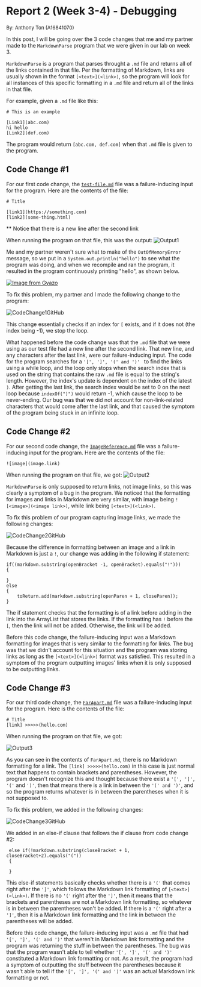 # **Report 2 (Week 3-4) - Debugging**

<font size= "2">By: Anthony Ton (A16841070)</font>

In this post, I will be going over the 3 code changes that me and my partner made to the ```MarkdownParse``` program that we were given in our lab on week 3.

```MarkdownParse``` is a program that parses throught a ```.md``` file and returns all of the links contained in that file. Per the formatting of Markdown, links are usually shown in the format ```[<text>](<link>)```, so the program will look for all instances of this specific formatting in a ```.md``` file and return all of the links in that file.

For example, given a ```.md``` file like this:
```
# This is an example

[Link1](abc.com)
hi hello
[Link2](def.com)
```
The program would return ```[abc.com, def.com]``` when that ```.md``` file is given to the program.

## **Code Change #1**

For our first code change, the [```test-file.md```](https://anhthony.github.io/cse15l-lab-reports/report2/test-file.md) file was a failure-inducing input for the program. Here are the contents of the file:
```
# Title

[link1](https://something.com)
[link2](some-thing.html)

```

\*\* Notice that there is a new line after the second link

When running the program on that file, this was the output:
![Output1](Output1.png)

Me and my partner weren't sure what to make of the ```OutOfMemoryError``` message, so we put in a ```System.out.println("hello")``` to see what the program was doing, and when we recompile and ran the program, it resulted in the program continuously printing "hello", as shown below.

[![Image from Gyazo](https://i.gyazo.com/46275add82bfe5eef688308e0e0de578.gif)](https://gyazo.com/46275add82bfe5eef688308e0e0de578)

To fix this problem, my partner and I made the following change to the program:

![CodeChange1GitHub](CodeChange1GitHub.png)

This change essentially checks if an index for ```[``` exists, and if it does not (the index being -1), we stop the loop.

What happened before the code change was that the ```.md``` file that we were using as our test file had a new line after the second link. That new line, and any characters after the last link, were our failure-inducing input. The code for the program searches for a ```'[', ']', '(' and ')' ``` to find the links using a while loop, and the loop only stops when the search index that is used on the string that contains the raw ```.md``` file is equal to the string's length. However, the index's update is dependent on the index of the latest ```)```. After getting the last link, the search index would be set to 0 on the next loop because ```indexOf(")")``` would return -1, which cause the loop to be never-ending. Our bug was that we did not account for non-link-related characters that would come after the last link, and that caused the symptom of the program being stuck in an infinite loop.

## **Code Change #2**

For our second code change, the [```ImageReference.md```](https://anhthony.github.io/cse15l-lab-reports/report2/ImageReference.md) file was a failure-inducing input for the program. Here are the contents of the file:
```
![image](image.link)
```

When running the program on that file, we got:
![Output2](Output2.png)

```MarkdownParse``` is only supposed to return links, not image links, so this was clearly a symptom of a bug in the program. We noticed that the formatting for images and links in Markdown are very similar, with image being ```![<image>](<image link>)```, while link being ```[<text>](<link>)```.

To fix this problem of our program capturing image links, we made the following changes:

![CodeChange2GitHub](CodeChange2GitHub.png)

Because the difference in formatting between an image and a link in Markdown is just a ```!```, our change was adding in the following if statement:

 ``` 
 if((markdown.substring(openBracket -1, openBracket).equals("!")))
 {

 }
 else
 {
     toReturn.add(markdown.substring(openParen + 1, closeParen));
 }
 ``` 
 
 The if statement checks that the formatting is of a link before adding in the link into the ArrayList that stores the links. If the formatting has ```!``` before the ```[```, then the link will not be added. Otherwise, the link will be added.

Before this code change, the failure-inducing input was a Markdown formatting for images that is very similar to the formatting for links. The bug was that we didn't account for this situation and the program was storing links as long as the ```[<text>](<link>)``` format was satisfied. This resulted in a symptom of the program outputting images' links when it is only supposed to be outputting links.

## **Code Change #3**
For our third code change, the [```FarApart.md```](https://anhthony.github.io/cse15l-lab-reports/report2/FarApart.md) file was a failure-inducing input for the program. Here is the contents of the file:
```
# Title
[link] >>>>>(hello.com)
```

When running the program on that file, we got:

![Output3](Output3.png)

As you can see in the contents of ```FarApart.md```, there is no Markdown formatting for a link. The ```[link] >>>>>(hello.com)``` in this case is just normal text that happens to contain brackets and parentheses. However, the program doesn't recognize this and thought because there exist a ```'[', ']', '('``` and ```')'```, then that means there is a link in between the ```'(' and ')'```, and so the program returns whatever is in between the parentheses when it is not supposed to. 

To fix this problem, we added in the following changes:

![CodeChange3GitHub](CodeChange3GitHub.png)

We added in an else-if clause that follows the if clause from code change #2:
```
 else if(!markdown.substring(closeBracket + 1, closeBracket+2).equals("("))
 {

 }
 ```

 This else-if statements basically checks whether there is a ```'('``` that comes right after the ```']'```, which follows the Markdown link formatting of ```[<text>](<link>)```. If there is no ```'('``` right after the ```']'```, then it means that the brackets and parentheses are not a Markdown link formatting, so whatever is in between the parentheses won't be added. If there is a ```'('``` right after a ```']'```, then it is a Markdown link formatting and the link in between the parentheses will be added.

 Before this code change, the failure-inducing input was a ```.md``` file that had ```'[', ']', '(' and ')'``` that weren't in Markdown link formatting and the program was returning the stuff in between the parentheses. The bug was that the program wasn't able to tell whether ```'[', ']', '(' and ')'``` constituted a Markdown link formatting or not. As a result, the program had a symptom of outputting the stuff between the parentheses because it wasn't able to tell if the ```'[', ']', '(' and ')'``` was an actual Markdown link formatting or not.
